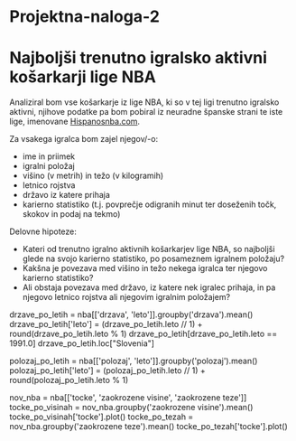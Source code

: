 # Projektna-naloga-2

Najboljši trenutno igralsko aktivni košarkarji lige NBA
========================================================

Analiziral bom vse košarkarje iz lige NBA, ki so v tej ligi trenutno igralsko aktivni, njihove podatke pa bom pobiral iz
neuradne španske strani te iste lige, imenovane [Hispanosnba.com](https://en.hispanosnba.com/players/nba-active/index).

Za vsakega igralca bom zajel njegov/-o:
* ime in priimek
* igralni položaj
* višino (v metrih) in težo (v kilogramih)
* letnico rojstva
* državo iz katere prihaja
* karierno statistiko (t.j. povprečje odigranih minut ter doseženih točk, skokov in podaj na tekmo)

Delovne hipoteze:
* Kateri od trenutno igralno aktivnih košarkarjev lige NBA, so najboljši glede na svojo karierno statistiko, po posameznem igralnem položaju?
* Kakšna je povezava med višino in težo nekega igralca ter njegovo karierno statistiko?
* Ali obstaja povezava med državo, iz katere nek igralec prihaja, in pa njegovo letnico rojstva ali njegovim igralnim položajem?




drzave_po_letih = nba[['drzava', 'leto']].groupby('drzava').mean()
drzave_po_letih['leto'] = (drzave_po_letih.leto // 1) + round(drzave_po_letih.leto % 1)
drzave_po_letih[drzave_po_letih.leto == 1991.0]
drzave_po_letih.loc["Slovenia"]

polozaj_po_letih = nba[['polozaj', 'leto']].groupby('polozaj').mean()
polozaj_po_letih['leto'] = (polozaj_po_letih.leto // 1) + round(polozaj_po_letih.leto % 1)


nov_nba = nba[['tocke', 'zaokrozene visine', 'zaokrozene teze']]
tocke_po_visinah = nov_nba.groupby('zaokrozene visine').mean()
tocke_po_visinah['tocke'].plot()
tocke_po_tezah = nov_nba.groupby('zaokrozene teze').mean()
tocke_po_tezah['tocke'].plot()